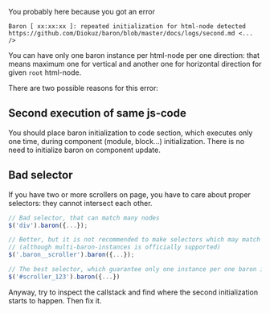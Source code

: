 You probably here because you got an error

```
Baron [ xx:xx:xx ]: repeated initialization for html-node detected https://github.com/Diokuz/baron/blob/master/docs/logs/second.md <... />
```

You can have only one baron instance per html-node per one direction: that means maximum one for vertical and another one for horizontal direction for given `root` html-node.

There are two possible reasons for this error:

## Second execution of same js-code

You should place baron initialization to code section, which executes only one time, during component (module, block...) initialization. There is no need to initialize baron on component update.

## Bad selector

If you have two or more scrollers on page, you have to care about proper selectors: they cannot intersect each other.

```js
// Bad selector, that can match many nodes
$('div').baron({...});

// Better, but it is not recommended to make selectors which may match more than one html-node
// (although multi-baron-instances is officially supported)
$('.baron__scroller').baron({...});

// The best selector, which guarantee only one instance per one baron initialization
$('#scroller_123').baron({...})
```

Anyway, try to inspect the callstack and find where the second initialization starts to happen. Then fix it.
